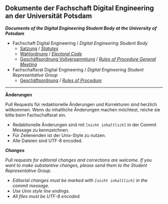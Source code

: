 ## Dokumente der Fachschaft Digital Engineering an der Universität Potsdam
***Documents of the Digital Engineering Student Body at the University of Potsdam***

- Fachschaft Digital Engineering / *Digital Engineering Student Body*
    - [Satzung](https://github.com/fsr-de/docs/blob/master/satzung.md) / [*Statutes*](https://github.com/fsr-de/docs/blob/master/statutes.md)
    - [Wahlordnung](https://github.com/fsr-de/docs/blob/master/wahlordnung.md) / [*Electoral Code*](https://github.com/fsr-de/docs/blob/master/electoral_code.md)
    - [Geschäftsordnung Vollversammlung](https://github.com/fsr-de/docs/blob/master/geschaeftsordnung-vollversammlung.md) / [*Rules of Procedure General Meeting*](https://github.com/fsr-de/docs/blob/master/rules_of_procedure-general_meeting.md)
- Fachschaftsrat Digital Engineering / *Digital Engineering Student Representative Group*
    - [Geschäftsordnung](https://github.com/fsr-de/docs/blob/master/geschaeftsordnung-fachschaftsrat.md) / [*Rules of Procedure*](https://github.com/fsr-de/docs/blob/master/rules_of_procedure-student_representative_group.md)

-----

**Änderungen**

Pull Requests für redaktionelle Änderungen und Korrekturen sind herzlich willkommen. Wenn du inhaltliche Änderungen machen möchtest, reiche sie bitte beim Fachschaftsrat ein.

- Redaktionelle Änderungen sind mit `[nicht inhaltlich]` in der Commit Message zu kennzeichnen.
- Für Zeilenenden ist der Unix-Style zu nutzen.
- Alle Dateien sind UTF-8 encoded.


***Changes***

*Pull requests for editorial changes and corrections are welcome. If you want to make substantive changes, please send them to the Student Representative Group.*

- *Editorial changes must be marked with `[nicht inhaltlich]` in the commit message.*
- *Use Unix style line endings.*
- *All files must be UTF-8 encoded.*
